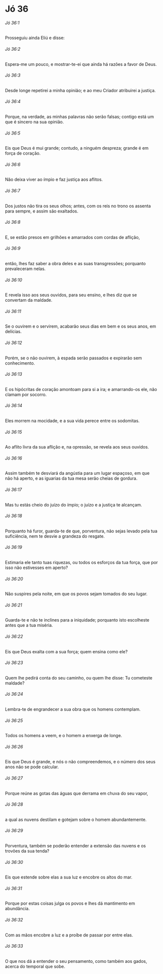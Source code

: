 # Jó 36

###### Jó 36:1

Prosseguiu ainda Eliú e disse:

###### Jó 36:2

Espera-me um pouco, e mostrar-te-ei que ainda há razões a favor de Deus.

###### Jó 36:3

Desde longe repetirei a minha opinião; e ao meu Criador atribuirei a justiça.

###### Jó 36:4

Porque, na verdade, as minhas palavras não serão falsas; contigo está um que é sincero na sua opinião.

###### Jó 36:5

Eis que Deus é mui grande; contudo, a ninguém despreza; grande é em força de coração.

###### Jó 36:6

Não deixa viver ao ímpio e faz justiça aos aflitos.

###### Jó 36:7

Dos justos não tira os seus olhos; antes, com os reis no trono os assenta para sempre, e assim são exaltados.

###### Jó 36:8

E, se estão presos em grilhões e amarrados com cordas de aflição,

###### Jó 36:9

então, lhes faz saber a obra deles e as suas transgressões; porquanto prevaleceram nelas.

###### Jó 36:10

E revela isso aos seus ouvidos, para seu ensino, e lhes diz que se convertam da maldade.

###### Jó 36:11

Se o ouvirem e o servirem, acabarão seus dias em bem e os seus anos, em delícias.

###### Jó 36:12

Porém, se o não ouvirem, à espada serão passados e expirarão sem conhecimento.

###### Jó 36:13

E os hipócritas de coração amontoam para si a ira; e amarrando-os ele, não clamam por socorro.

###### Jó 36:14

Eles morrem na mocidade, e a sua vida perece entre os sodomitas.

###### Jó 36:15

Ao aflito livra da sua aflição e, na opressão, se revela aos seus ouvidos.

###### Jó 36:16

Assim também te desviará da angústia para um lugar espaçoso, em que não há aperto, e as iguarias da tua mesa serão cheias de gordura.

###### Jó 36:17

Mas tu estás cheio do juízo do ímpio; o juízo e a justiça te alcançam.

###### Jó 36:18

Porquanto há furor, guarda-te de que, porventura, não sejas levado pela tua suficiência, nem te desvie a grandeza do resgate.

###### Jó 36:19

Estimaria ele tanto tuas riquezas, ou todos os esforços da tua força, que por isso não estivesses em aperto?

###### Jó 36:20

Não suspires pela noite, em que os povos sejam tomados do seu lugar.

###### Jó 36:21

Guarda-te e não te inclines para a iniquidade; porquanto isto escolheste antes que a tua miséria.

###### Jó 36:22

Eis que Deus exalta com a sua força; quem ensina como ele?

###### Jó 36:23

Quem lhe pedirá conta do seu caminho, ou quem lhe disse: Tu cometeste maldade?

###### Jó 36:24

Lembra-te de engrandecer a sua obra que os homens contemplam.

###### Jó 36:25

Todos os homens a veem, e o homem a enxerga de longe.

###### Jó 36:26

Eis que Deus é grande, e nós o não compreendemos, e o número dos seus anos não se pode calcular.

###### Jó 36:27

Porque reúne as gotas das águas que derrama em chuva do seu vapor,

###### Jó 36:28

a qual as nuvens destilam e gotejam sobre o homem abundantemente.

###### Jó 36:29

Porventura, também se poderão entender a extensão das nuvens e os trovões da sua tenda?

###### Jó 36:30

Eis que estende sobre elas a sua luz e encobre os altos do mar.

###### Jó 36:31

Porque por estas coisas julga os povos e lhes dá mantimento em abundância.

###### Jó 36:32

Com as mãos encobre a luz e a proíbe de passar por entre elas.

###### Jó 36:33

O que nos dá a entender o seu pensamento, como também aos gados, acerca do temporal que sobe.


